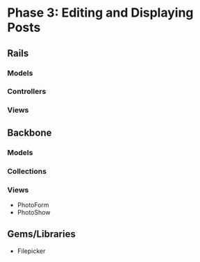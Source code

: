 # Phase 3: Editing and Displaying Posts

## Rails
### Models

### Controllers

### Views

## Backbone
### Models

### Collections

### Views
* PhotoForm
* PhotoShow

## Gems/Libraries
* Filepicker
